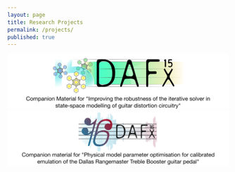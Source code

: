 ```yaml
---
layout: page
title: Research Projects
permalink: /projects/
published: true
---
```


[![DAFx15](/images/dafx15.png/)](/DAFx15/)
[![DAFx16](/images/dafx16.png/)](/DAFx16/)

